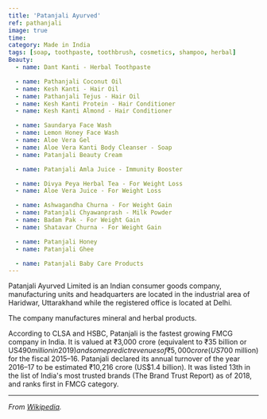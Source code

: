 ```yaml
---
title: 'Patanjali Ayurved'
ref: pathanjali
image: true
time:
category: Made in India
tags: [soap, toothpaste, toothbrush, cosmetics, shampoo, herbal]
Beauty:
  - name: Dant Kanti - Herbal Toothpaste

  - name: Pathanjali Coconut Oil
  - name: Kesh Kanti - Hair Oil
  - name: Pathanjali Tejus - Hair Oil
  - name: Kesh Kanti Protein - Hair Conditioner
  - name: Kesh Kanti Almond - Hair Conditioner

  - name: Saundarya Face Wash
  - name: Lemon Honey Face Wash
  - name: Aloe Vera Gel
  - name: Aloe Vera Kanti Body Cleanser - Soap
  - name: Patanjali Beauty Cream

  - name: Patanjali Amla Juice - Immunity Booster

  - name: Divya Peya Herbal Tea - For Weight Loss
  - name: Aloe Vera Juice - For Weight Loss

  - name: Ashwagandha Churna - For Weight Gain
  - name: Patanjali Chyawanprash - Milk Powder
  - name: Badam Pak - For Weight Gain
  - name: Shatavar Churna - For Weight Gain

  - name: Patanjali Honey
  - name: Patanjali Ghee

  - name: Patanjali Baby Care Products
---
```


  Patanjali Ayurved Limited is an Indian consumer goods company, manufacturing units and headquarters are located in the industrial area of Haridwar, Uttarakhand while the registered office is located at Delhi.

  The company manufactures mineral and herbal products.

  According to CLSA and HSBC, Patanjali is the fastest growing FMCG company in India. It is valued at ₹3,000 crore (equivalent to ₹35 billion or US$490 million in 2019) and some predict revenues of ₹5,000 crore (US$700 million) for the fiscal 2015–16. Patanjali declared its annual turnover of the year 2016–17 to be estimated ₹10,216 crore (US$1.4 billion). It was listed 13th in the list of India's most trusted brands (The Brand Trust Report) as of 2018, and ranks first in FMCG category.

---

_From [Wikipedia](https://en.wikipedia.org/wiki/Patanjali_Ayurved)._
